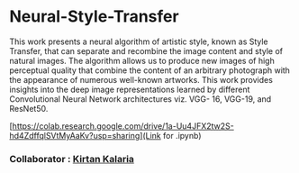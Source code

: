 # Neural-Style-Transfer

This work presents a neural algorithm of artistic style, known as Style Transfer, that can separate and recombine the image content and style of natural images. The algorithm allows us to produce new images of high perceptual quality that combine the content of an arbitrary photograph with the appearance of numerous well-known artworks. This work provides insights into the deep image representations learned by different Convolutional Neural Network architectures viz. VGG- 16, VGG-19, and ResNet50.

[https://colab.research.google.com/drive/1a-Uu4JFX2tw2S-hd4ZdffqlSVtMyAaKv?usp=sharing](Link for .ipynb)


### Collaborator : [Kirtan Kalaria](https://github.com/kkalaria)
